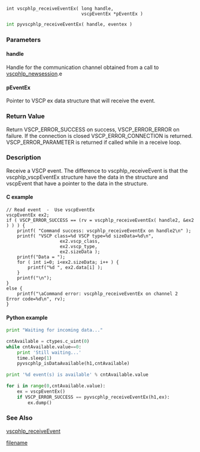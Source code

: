 

```clike
int vscphlp_receiveEventEx( long handle, 
                            vscpEventEx *pEventEx )
```

```python
int pyvscphlp_receiveEventEx( handle, eventex )
```

### Parameters

#### handle
Handle for the communication channel obtained from a call to [vscphlp_newsession](vscphlp_newsession.md).e

#### pEventEx
Pointer to VSCP ex data structure that will receive the event.


### Return Value
Return VSCP_ERROR_SUCCESS on success, VSCP_ERROR_ERROR on failure. If the connection is closed VSCP_ERROR_CONNECTION is returned. VSCP_ERROR_PARAMETER is returned if called while in a receive loop. 

### Description
Receive a VSCP event. The difference to vscphlp_receiveEvent is that the vscphlp_vscpEventEx structure have the data in the structure and vscpEvent that have a pointer to the data in the structure. 

#### C example

```clike
// Read event  -  Use vscpEventEx
vscpEventEx ex2;
if ( VSCP_ERROR_SUCCESS == (rv = vscphlp_receiveEventEx( handle2, &ex2 ) ) ) {
    printf( "Command success: vscphlp_receiveEventEx on handle2\n" );
    printf( "VSCP class=%d VSCP type=%d sizeData=%d\n", 
                    ex2.vscp_class,
                    ex2.vscp_type,
                    ex2.sizeData );
    printf("Data = ");
    for ( int i=0; i<ex2.sizeData; i++ ) {
        printf("%d ", ex2.data[i] );
    }
    printf("\n");
}
else {
    printf("\aCommand error: vscphlp_receiveEventEx on channel 2  Error code=%d\n", rv);
}
```

#### Python example

```python
print "Waiting for incoming data..."
 
cntAvailable = ctypes.c_uint(0)
while cntAvailable.value==0:
    print 'Still waiting...'
    time.sleep(1)
    pyvscphlp_isDataAvailable(h1,cntAvailable)
 
print '%d event(s) is available' % cntAvailable.value
 
for i in range(0,cntAvailable.value):
    ex = vscpEventEx()
    if VSCP_ERROR_SUCCESS == pyvscphlp_receiveEventEx(h1,ex):
        ex.dump()
```

### See Also
[vscphlp_receiveEvent](vscphlp_receiveevent.md)



[filename](./bottom_copyright.md ':include')